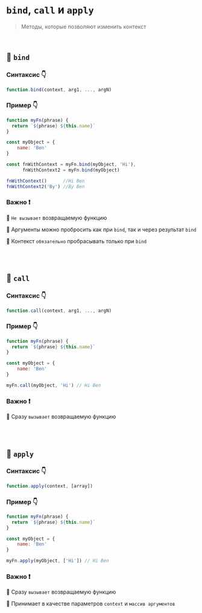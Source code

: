 # `bind`, `call` и `apply`
> Методы, которые позволяют изменить контекст

<br> 

## 🚩 `bind`

### Синтаксис 👇
```javascript
function.bind(context, arg1, ..., argN)
```

### Пример 👇
```javascript
function myFn(phrase) {
  return `${phrase} ${this.name}`
}

const myObject = {
    name: 'Ben'
}

const fnWithContext = myFn.bind(myObject, 'Hi'),
      fnWithContext2 = myFn.bind(myObject)

fnWithContext()      //Hi Ben
fnWithContext2('By') //By Ben
```

### Важно ❗

🔴 `Не вызывает` возвращаемую функцию

🔴 Аргументы можно пробросить как при `bind`, так и через результат `bind`

🔴 Контекст `обязательно` пробрасывать только при `bind`

<br>
<br>


## 🚩 `call`


### Синтаксис 👇
```javascript
function.call(context, arg1, ..., argN)
```

### Пример 👇
```javascript
function myFn(phrase) {
  return `${phrase} ${this.name}`
}

const myObject = {
    name: 'Ben'
}

myFn.call(myObject, 'Hi') // Hi Ben
```

### Важно ❗

🔴 Сразу `вызывает` возвращаемую функцию

<br>
<br>


## 🚩 `apply`


### Синтаксис 👇
```javascript
function.apply(context, [array])
```

### Пример 👇
```javascript
function myFn(phrase) {
  return `${phrase} ${this.name}`
}

const myObject = {
    name: 'Ben'
}

myFn.apply(myObject, ['Hi']) // Hi Ben
```

### Важно ❗

🔴 Сразу `вызывает` возвращаемую функцию

🔴 Принимает в качестве параметров `context` и `массив аргументов`

<br>
<br>


